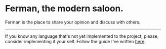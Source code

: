 # Ferman, the modern saloon.

Ferman is the place to share your opinion and discuss with others.

---

If you know any language that's not yet implemented to the project, please, consider implementing it your self.
Follow the guide I've written [here](https://github.com/billvog/ferman/blob/master/packages/web/TRANSLATIONS_GUIDE.md).
